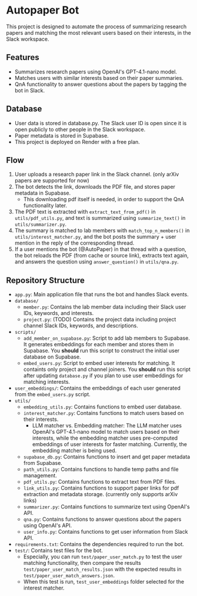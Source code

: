 # Autopaper Bot
This project is designed to automate the process of summarizing research papers and matching the most relevant users based on their interests, in the Slack workspace.

## Features
- Summarizes research papers using OpenAI's GPT-4.1-nano model.
- Matches users with similar interests based on their paper summaries.
- QnA functionality to answer questions about the papers by tagging the bot in Slack.

## Database
- User data is stored in database.py. The Slack user ID is open since it is open publicly to other people in the Slack workspace.
- Paper metadata is stored in Supabase.
- This project is deployed on Render with a free plan.

## Flow
1. User uploads a research paper link in the Slack channel. (only arXiv papers are supported for now)
2. The bot detects the link, downloads the PDF file, and stores paper metadata in Supabase.
    - This downloading pdf itself is needed, in order to support the QnA functionality later.
3. The PDF text is extracted with `extract_text_from_pdf()` in `utils/pdf_utils.py`, and text is summarized using `summarize_text()` in `utils/summarizer.py`.
4. The summary is matched to lab members with `match_top_n_members()` in `utils/interest_matcher.py`, and the bot posts the summary + user mention in the reply of the corresponding thread.
5. If a user mentions the bot (@AutoPaper) in that thread with a question, the bot reloads the PDF (from cache or source link), extracts text again, and answers the question using `answer_question()` in `utils/qna.py`.

## Repository Structure
- `app.py`: Main application file that runs the bot and handles Slack events.
- `database/`
    - `member.py`: Contains the lab member data including their Slack user IDs, keywords, and interests.
    - `project.py`: (TODO) Contains the project data including project channel Slack IDs, keywords, and descriptions.
- `scripts/`
    - `add_member_on_supabase.py`: Script to add lab members to Supabase. It generates embeddings for each member and stores them in Supabase. You **should** run this script to construct the initial user database on Supabase.
    - `embed_users.py`: Script to embed user interests for matching. It containts only project and channel joiners. You **should** run this script after updating `database.py` if you plan to use user embeddings for matching interests.
- `user_embeddings/`: Contains the embeddings of each user generated from the `embed_users.py` script.
- `utils/`
    - `embedding_utils.py`: Contains functions to embed user database.
    - `interest_matcher.py`: Contains functions to match users based on their interests.
        - LLM matcher vs. Embedding matcher: The LLM matcher uses OpenAI's GPT-4.1-nano model to match users based on their interests, while the embedding matcher uses pre-computed embeddings of user interests for faster matching. Currently, the embedding matcher is being used.
    - `supabase_db.py`: Contains functions to insert and get paper metadata from Supabase.
    - `path_utils.py`: Contains functions to handle temp paths and file management.
    - `pdf_utils.py`: Contains functions to extract text from PDF files.
    - `link_utils.py`: Contains functions to support paper links for pdf extraction and metadata storage. (currently only supports arXiv links)
    - `summarizer.py`: Contains functions to summarize text using OpenAI's API.
    - `qna.py`: Contains functions to answer questions about the papers using OpenAI's API.
    - `user_info.py`: Contains functions to get user information from Slack API.
- `requirements.txt`: Contains the dependencies required to run the bot.
- `test/`: Contains test files for the bot.
    - Especially, you can run `test/paper_user_match.py` to test the user matching functionality, then compare the results `test/paper_user_match_results.json` with the expected results in `test/paper_user_match_answers.json`.
    - When this test is run, `test_user_embeddings` folder selected for the interest matcher.